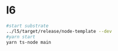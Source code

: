 # l6

``` bash
#start substrate
../l5/target/release/node-template --dev
#yarn start
yarn ts-node main
```